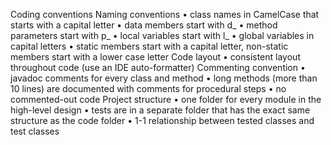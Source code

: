 Coding conventions
Naming conventions
• class names in CamelCase that starts with a capital letter
• data members start with d_
• method parameters start with p_
• local variables start with l_
• global variables in capital letters
• static members start with a capital letter, non-static members start with a lower case letter
Code layout
• consistent layout throughout code (use an IDE auto-formatter)
Commenting convention
• javadoc comments for every class and method
• long methods (more than 10 lines) are documented with comments for procedural steps
• no commented-out code
Project structure
• one folder for every module in the high-level design
• tests are in a separate folder that has the exact same structure as the code folder
• 1-1 relationship between tested classes and test classes